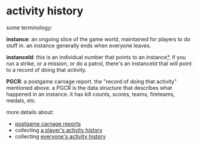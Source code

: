 # activity history

some terminology:

**instance**: an ongoing slice of the game world, maintained for players to do stuff in. an instance generally ends when everyone leaves.

**instanceId**: this is an individual number that points to an instance[*](footnote). if you run a strike, or a mission, or do a patrol, there's an instanceId that will point to a record of doing that activity.

**PGCR**: a postgame carnage report. the "record of doing that activity" mentioned above. a PGCR is the data structure that describes what happened in an instance. it has kill counts, scores, teams, fireteams, medals, etc.


more details about:
- [postgame carnage reports](activities/pgcr)
- collecting [a player's activity history](activities/history)
- collecting [everyone's activity history](activities/the-big-scrape)
